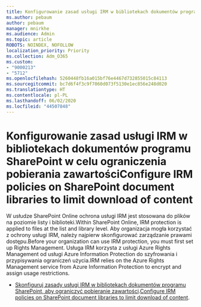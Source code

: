 ```yaml
---
title: Konfigurowanie zasad usługi IRM w bibliotekach dokumentów programu SharePoint w celu ograniczenia pobierania zawartości
ms.author: pebaum
author: pebaum
manager: mnirkhe
ms.audience: Admin
ms.topic: article
ROBOTS: NOINDEX, NOFOLLOW
localization_priority: Priority
ms.collection: Adm_O365
ms.custom:
- "9000213"
- "5712"
ms.openlocfilehash: 5260448fb16a015bf76e4467d732855015c84113
ms.sourcegitcommit: bc7d6f4f3c9f7060d073f5130e1ec856e248d020
ms.translationtype: HT
ms.contentlocale: pl-PL
ms.lasthandoff: 06/02/2020
ms.locfileid: "44507848"
---
```

# <a name="configure-irm-policies-on-sharepoint-document-libraries-to-limit-download-of-content"></a><span data-ttu-id="57387-102">Konfigurowanie zasad usługi IRM w bibliotekach dokumentów programu SharePoint w celu ograniczenia pobierania zawartości</span><span class="sxs-lookup"><span data-stu-id="57387-102">Configure IRM policies on SharePoint document libraries to limit download of content</span></span>

<span data-ttu-id="57387-103">W usłudze SharePoint Online ochrona usługi IRM jest stosowana do plików na poziomie listy i biblioteki.</span><span class="sxs-lookup"><span data-stu-id="57387-103">Within SharePoint Online, IRM protection is applied to files at the list and library level.</span></span> <span data-ttu-id="57387-104">Aby organizacja mogła korzystać z ochrony usługi IRM, należy najpierw skonfigurować zarządzanie prawami dostępu.</span><span class="sxs-lookup"><span data-stu-id="57387-104">Before your organization can use IRM protection, you must first set up Rights Management.</span></span> <span data-ttu-id="57387-105">Usługa IRM korzysta z usługi Azure Rights Management od usługi Azure Information Protection do szyfrowania i przypisywania ograniczeń użycia.</span><span class="sxs-lookup"><span data-stu-id="57387-105">IRM relies on the Azure Rights Management service from Azure Information Protection to encrypt and assign usage restrictions.</span></span>

- <span data-ttu-id="57387-106">[Skonfiguruj zasady usługi IRM w bibliotekach dokumentów programu SharePoint, aby ograniczyć pobieranie zawartości](https://docs.microsoft.com/microsoft-365/compliance/set-up-irm-in-sp-admin-center).</span><span class="sxs-lookup"><span data-stu-id="57387-106">[Configure IRM policies on SharePoint document libraries to limit download of content](https://docs.microsoft.com/microsoft-365/compliance/set-up-irm-in-sp-admin-center).</span></span>
